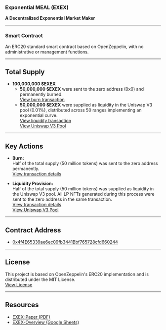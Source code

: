 ### Exponential MEAL (EXEX)  
**A Decentralized Exponential Market Maker**

---

### Smart Contract  
An ERC20 standard smart contract based on OpenZeppelin, with no administrative or management functions.

---

## Total Supply
- **100,000,000 $EXEX**
  - **50,000,000 $EXEX** were sent to the zero address (0x0) and permanently burned.  
    [View burn transaction](https://etherscan.io/tx/0x90c5a97fad36f8091acc137ef421e8ee06001e97746126e4eae6e2c81dcfc4c4)  
  - **50,000,000 $EXEX** were supplied as liquidity in the Uniswap V3 pool (0.01%), distributed across 50 ranges implementing an exponential curve.  
    [View liquidity transaction](https://etherscan.io/tx/0x2f2874949053b6d1b8e3de9fe20cffd973ce7e0e8fa90509684d74e304156200)  
    [View Uniswap V3 Pool](https://etherscan.io/address/0xf5D2c4209452c567705fe7DcC93DDCF61a63a100)

---

## Key Actions
- **Burn:**  
  Half of the total supply (50 million tokens) was sent to the zero address permanently.  
  [View transaction details](https://etherscan.io/tx/0x90c5a97fad36f8091acc137ef421e8ee06001e97746126e4eae6e2c81dcfc4c4)

- **Liquidity Provision:**  
  Half of the total supply (50 million tokens) was supplied as liquidity in the Uniswap V3 pool. All LP NFTs generated during this process were sent to the zero address in the same transaction.  
  [View transaction details](https://etherscan.io/tx/0x2f2874949053b6d1b8e3de9fe20cffd973ce7e0e8fa90509684d74e304156200)  
  [View Uniswap V3 Pool](https://etherscan.io/address/0xf5D2c4209452c567705fe7DcC93DDCF61a63a100)

---

## Contract Address
- [0x4f4E65339ae6ec09fb3441Bbf765728cfd660244](https://etherscan.io/token/0x4f4E65339ae6ec09fb3441Bbf765728cfd660244)

---

## License
This project is based on OpenZeppelin's ERC20 implementation and is distributed under the MIT License.  
[View License](./LICENSE)

---

## Resources
- [EXEX-Paper (PDF)](./docs/EXEX-Paper.pdf)  
- [EXEX-Overview (Google Sheets)](https://docs.google.com/spreadsheets/d/1nwk5pK45Us0TKfEk0bPxAEozWY_piRR75RK-A4Qk73I/edit?gid=105019620#gid=105019620)
